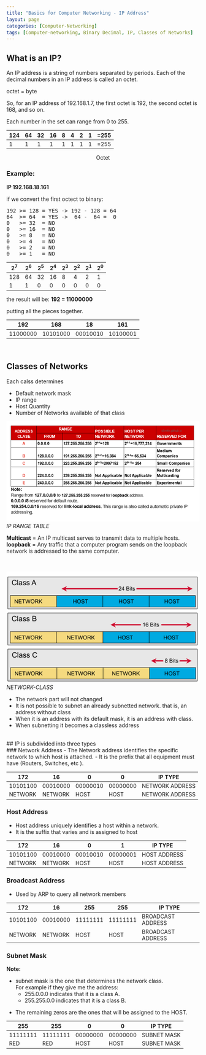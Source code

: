 ```yaml
---
title: "Basics for Computer Networking - IP Address"
layout: page
categories: [Computer-Networking]
tags: [Computer-networking, Binary Decimal, IP, Classes of Networks]
---
```


## What is an IP?  

An IP address is a string of numbers separated by periods.
Each of the decimal numbers in an IP address is called an octet.

octet = byte 

So, for an IP address of 192.168.1.7, the first octet is 192, 
the second octet is 168, and so on.

Each number in the set can range from 0 to 255. 

  
| 124 | 64  | 32  | 16  | 8   | 4   | 2   | 1   | =255 |
| --- | --- | --- | --- | --- | --- | --- | --- | --- |
| 1   | 1   | 1   | 1   | 1   | 1   | 1   | 1   | =255 |  

<p align = "center"> 
Octet
</p>

  
### Example:  

**IP 192.168.18.161**


if we convert the first octect to binary:

<pre>
192 >= 128 = YES -> 192 - 128 = 64
64  >= 64  = YES ->  64 -  64 =  0  
0   >= 32  = NO  
0   >= 16  = NO  
0   >= 8   = NO
0   >= 4   = NO
0   >= 2   = NO
0   >= 1   = NO
</pre>

| 2<sup>7</sup>| 2<sup>6</sup> | 2<sup>5</sup> | 2<sup>4</sup> | 2<sup>3</sup> | 2<sup>2</sup> | 2<sup>1</sup>| 2<sup>0</sup> |
| --- | --- | --- | --- | --- | --- | --- | --- |
| 128 | 64  | 32  | 16  | 8   | 4   | 2   | 1   |
| 1   | 1   | 0   | 0   | 0   | 0   | 0   | 0   |  

the result will be: **192 = 11000000**


putting all the pieces together.  

| 192 | 168 | 18  | 161 |
| --- | --- | --- | --- |
| 11000000 | 10101000 | 00010010 | 10100001 |

<br />

## Classes of Networks

Each calss determines
- Default network mask
- IP range
- Host Quantity
- Number of Networks available of that class



![](\public\images\post\Basics-for-Computer-Networking-IP\EN-IP-RANGE.png)
*IP RANGE TABLE*


**Multicast** = An IP multicast serves to transmit data to multiple hosts.  
**loopback** =  Any traffic that a computer program sends on the loopback network is addressed to the same computer. 

<br/>



![](\public\images\post\Basics-for-Computer-Networking-IP\NETWORK-CLASS.png)
*NETWORK-CLASS*

- The network part will  not changed
- It is not possible to subnet an already subnetted network. that is, an address without class
- When it is an address with its default mask, it is an address with class.
- When subnetting it becomes a classless address

<br>
## IP is subdivided into three types  

<br>  
### Network Address
- The Network address identifies the specific network to which host is attached.
- It is the prefix that all equipment must have (Routers, Switches, etc ).

| 172 | 16 | 0 | 0 |IP TYPE|
   | --- | --- | --- | --- | --- |
   | 10101100 | 00010000 | 00000010 | 00000000 |NETWORK ADDRESS
   |NETWORK| NETWORK | HOST | HOST |NETWORK ADDRESS |

### Host Address  

- Host address uniquely identifies a host within a network.
- It is the suffix that varies and is assigned to host
    

| 172 | 16  | 0   | 1   | IP TYPE |
| --- | --- | --- | --- | --- |
| 10101100 | 00010000 | 00010010 | 00000001 | HOST ADDRESS |
| NETWORK | NETWORK | HOST | HOST | HOST ADDRESS |

### Broadcast Address

- Used by ARP to query all network members

| 172 | 16  | 255 | 255 | IP TYPE |
| --- | --- | --- | --- | --- |
| 10101100 | 00010000 | 11111111 | 11111111 | BROADCAST ADDRESS|
| NETWORK | NETWORK | HOST | HOST | BROADCAST ADDRESS |  

### Subnet Mask
 
 **Note:**
+ subnet mask is the one that determines the network class.  
  For example if they give me the address:  
  * 255.0.0.0 indicates that it is a class A.
  * 255.255.0.0 indicates that it is a class B.

- The remaining zeros are the ones that will be assigned to the HOST.

| 255 | 255 | 0   | 0   | IP TYPE |
| --- | --- | --- | --- | --- |
| 11111111 | 11111111 | 00000000 | 00000000 | SUBNET MASK |
| RED | RED | HOST | HOST | SUBNET MASK |


<br>